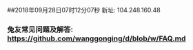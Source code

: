 ##2018年09月28日07时12分07秒 新址: 104.248.160.48
### 兔友常见问题及解答: https://github.com/wanggonging/d/blob/w/FAQ.md
